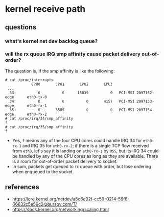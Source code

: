 # kernel receive path

## questions
### what's kernel net dev backlog queue?

### will the rx queue IRQ smp affinity cause packet delivery out-of-order?
The question is, if the smp affinity is like the following:
```
# cat /proc/interrupts
            CPU0       CPU1       CPU2       CPU3
 ...
  33:          0          0      15839          0   PCI-MSI 2097152-edge      eth0-tx-0
  34:          0          0          0       4157   PCI-MSI 2097153-edge      eth0-rx-1
  35:          0       3585          0          0   PCI-MSI 2097154-edge      eth0-rx-2
# cat /proc/irq/34/smp_affinity
f
# cat /proc/irq/35/smp_affinity
f
```
* Yes, `f` means any of the four CPU cores could handle IRQ 34 for `eth0-rx-1` and IRQ 35 for `eth0-rx-2`; if there is a single TCP flow received from `eth0`, let's say it is landing on `eth0-rx-1` by `RSS`, but its IRQ 34 could be handled by any of the CPU cores as long as they are available. There is a room for out-of-order packet delivery to socket.
* In sum, packets get queued to rx queue with order, but lose ordering when enqueued to the socket.

## references
* https://lore.kernel.org/netdev/a5c6e92f-cc59-0214-56f6-66632c5e59c2@bursov.com/T/
* https://docs.kernel.org/networking/scaling.html
